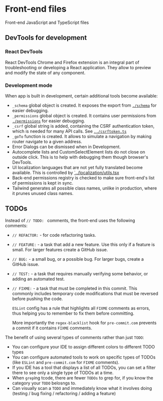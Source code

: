 # Front-end files

Front-end JavaScript and TypeScript files

## DevTools for development

### React DevTools

React DevTools Chrome and Firefox extension is an integral part of
troubleshooting or developing a React application. They allow to preview and
modify the state of any component.

### Development mode

When app is built in development, certain additional tools become available:

- `_schema` global object is created. It exposes the export from
  [`./schema`](../schema.ts) for easier debugging.
- `_permissions` global object is created. It contains user permissions from
  [`./permissions`](../permissions.ts) for easier debugging.
- `_csrf` global string is added, containing the CSRF authentication token,
  which is needed for many API calls. See [`../csrftoken.ts`](../csrftoken.ts)
- `_goTo` function is created. It allows to simulate a navigation by making
  router navigate to a given address.
- Error Dialogs can be dismissed when in Development.
- Autocomplete lists and CustomSelectElement lists do not close on outside
  click. This is to help with debugging them though browser's DevTools.
- UI localization languages that are not yet fully translated become available.
  This is controlled by [`../localization/utils.tsx](../localization/utils.tsx)
- Back-end permissions registry is checked to make sure front-end's list of
  permissions is kept in sync.
- Tailwind generates all possible class names, unlike in production, where it
  prunes unused class names.

## TODOs

Instead of `// TODO: ` comments, the front-end uses the following comments:

- `// REFACTOR:` - for code refactoring tasks.
- `// FEATURE:` - a task that add a new feature. Use this only if a feature is
  small. For larger features create a GitHub issue.
- `// BUG:` - a small bug, or a possible bug. For larger bugs, create a GitHub
  issue.
- `// TEST:` - a task that requires manually verifying some behavior, or adding
  an automated test.
- `// FIXME:` - a task that must be completed in this commit. This commonly
  includes temporary code modifications that must be reversed before pushing the
  code.

  `ESLint` config has a rule that highlights all `FIXME` comments as errors,
  thus helping you to remember to fix them before committing.

  More importantly the `regex-blacklist` hook for `pre-commit.com` prevents a
  commit if it contains `FIXME` comments.

The benefit of using several types of comments rather than just `TODO`:

- You can configure your IDE to assign different colors to different TODO types
- You can configure automated tools to work on specific types of TODOs (like
  `ESLint` and `pre-commit.com` for `FIXME` comments).
- If you IDE has a tool that displays a list of all TODOs, you can set a filter
  there to see only a single type of TODOs at a time.
- When `grep`ing tcode, there are fewer `TODOs` to grep for, if you know the
  category your `TODO` belosngs to.
- Can visually scan a `TODO` and immediately know what it involves doing
  (testing / bug fixing / refactoring / adding a feature)
